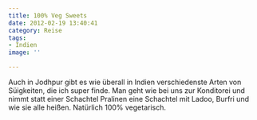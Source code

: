 ```yaml
---
title: 100% Veg Sweets
date: 2012-02-19 13:40:41
category: Reise
tags:
- Indien
image: ''

---
```


Auch in Jodhpur gibt es wie überall in Indien verschiedenste Arten von Süigkeiten, die ich super finde. Man geht wie bei uns zur Konditorei und nimmt statt einer Schachtel Pralinen eine Schachtel mit Ladoo, Burfri und wie sie alle heißen. Natürlich 100% vegetarisch.
